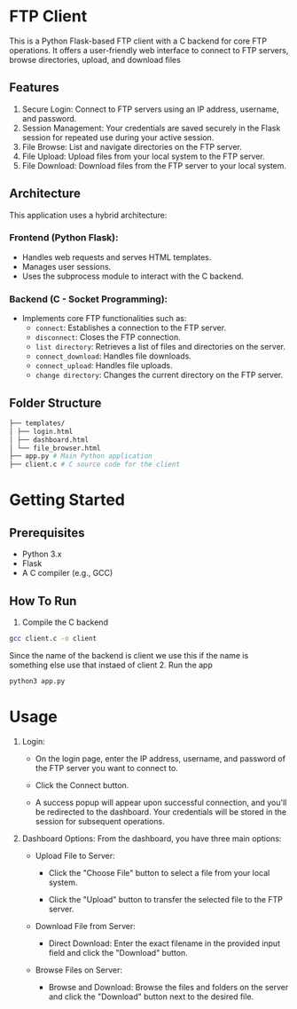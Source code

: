 # FTP Client
This is a Python Flask-based FTP client with a C backend for core FTP operations. It offers a user-friendly web interface to connect to FTP servers, browse directories, upload, and download files
## Features
1. Secure Login: Connect to FTP servers using an IP address, username, and password.
2. Session Management: Your credentials are saved securely in the Flask session for repeated use during your active session.
3. File Browse: List and navigate directories on the FTP server.
4. File Upload: Upload files from your local system to the FTP server.
5. File Download: Download files from the FTP server to your local system.
## Architecture
This application uses a hybrid architecture:
### Frontend (Python Flask):
* Handles web requests and serves HTML templates.
* Manages user sessions.
* Uses the subprocess module to interact with the C backend.

### Backend (C - Socket Programming):
* Implements core FTP functionalities such as:
    * `connect`: Establishes a connection to the FTP server.
    * `disconnect`: Closes the FTP connection.
    * `list directory`: Retrieves a list of files and directories on the server.
    * `connect_download`: Handles file downloads.
    * `connect_upload`: Handles file uploads.
    * `change directory`: Changes the current directory on the FTP server.
## Folder Structure

```bash
├── templates/
│ ├── login.html
│ ├── dashboard.html
│ └── file_browser.html
├── app.py # Main Python application
├── client.c # C source code for the client
```
# Getting Started
## Prerequisites
* Python 3.x
* Flask
* A C compiler (e.g., GCC)

## How To Run
1. Compile the C backend
```bash
gcc client.c -o client
```
Since the name of the backend is client we use this if the name is something else use that instaed of client
2. Run the app
```bash
python3 app.py
```
# Usage
1. Login:

    * On the login page, enter the IP address, username, and password of the FTP server you want to connect to.

    * Click the Connect button.

    * A success popup will appear upon successful connection, and you'll be redirected to the dashboard. Your credentials will be stored in the session for subsequent operations.
2. Dashboard Options:
From the dashboard, you have three main options:

    * Upload File to Server:

        * Click the "Choose File" button to select a file from your local system.

        * Click the "Upload" button to transfer the selected file to the FTP server.

    * Download File from Server:

        * Direct Download: Enter the exact filename in the provided input field and click the "Download" button.

   * Browse Files on Server:

        * Browse and Download: Browse the files and folders on the server and click the "Download" button next to the desired file.

